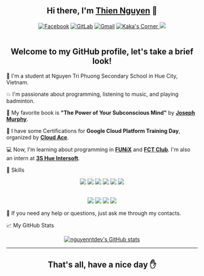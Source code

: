 <br><h2 align="center">Hi there, I'm <a href="https://github.com/nguyenntdev">Thien Nguyen</a> 👋</h2>

<p align="center">
<a href="https://facebook.com/nguyennt.dev"><img src="https://img.shields.io/badge/Facebook-1877F2?style=for-the-badge&amp;logo=facebook&amp;logoColor=white" alt="Facebook"></a>  <a href="https://gitlab.com/kakangocthien109"><img src="https://img.shields.io/badge/GitLab-330F63?style=for-the-badge&amp;logo=gitlab&amp;logoColor=white" alt="GitLab"></a>  <a href="mailto:kakangocthien109@gmail.com"><img src="https://img.shields.io/badge/Gmail-D14836?style=for-the-badge&amp;logo=gmail&amp;logoColor=white" alt="Gmail"></a>  <a href="https://nguyennt.pages.dev"><img src="https://img.shields.io/badge/kaka&#39;s%20corner-000000?style=for-the-badge&amp;logo=About.me&amp;logoColor=white" alt="Kaka&#39;s Corner"></a><a href="https://replit.com/@nguyenntdev"> <img src="https://img.shields.io/badge/replit-667881?style=for-the-badge&logo=replit&logoColor=white"></a>
<br><br>
</p>

<h2 align="center">Welcome to my GitHub profile, let's take a brief look!</h2>

🏫 I'm a student at Nguyen Tri Phuong Secondary School in Hue City, Vietnam.

💥 I'm passionate about programming, listening to music, and playing badminton.

📕 My favorite book is <b>"The Power of Your Subconscious Mind"</b> by <b><a href="https://en.wikipedia.org/wiki/Joseph_Murphy_(author)">Joseph Murphy</a></b>.

📄 I have some Certifications for <b>Google Cloud Platform Training Day</b>, organized by <b><a href="https://www.cloud-ace.com/">Cloud Ace</a></b>.

💻 Now, I'm learning about programming in <b><a href="https://global.funix.edu.vn/en/home/">FUNiX</a></b> and <b><a href="https://fct-club.com/">FCT Club</a></b>. I'm also an intern at <b><a href="https://3si.vn">3S Hue Intersoft</a></b>.

🚀 Skills
<p align="center">
<img src="https://img.shields.io/badge/Python-FFD43B?style=for-the-badge&logo=python&logoColor=darkgreen"> <img src="https://img.shields.io/badge/HTML5-E34F26?style=for-the-badge&logo=html5&logoColor=white"> <img src="https://img.shields.io/badge/CSS3-1572B6?style=for-the-badge&logo=css3&logoColor=white"> <img src="https://img.shields.io/badge/JavaScript-323330?style=for-the-badge&logo=javascript&logoColor=F7DF1E"> <img src="https://img.shields.io/badge/C-00599C?style=for-the-badge&logo=c&logoColor=white"> <img src="https://img.shields.io/badge/Java-ED8B00?style=for-the-badge&logo=java&logoColor=white">
<br><br>
</p>
<p align="center">
<img src="https://img.shields.io/badge/Markdown-000000?style=for-the-badge&logo=markdown&logoColor=white"> <img src="https://img.shields.io/badge/Shell_Script-121011?style=for-the-badge&logo=gnu-bash&logoColor=white"> <img src="https://img.shields.io/badge/Bootstrap-563D7C?style=for-the-badge&logo=bootstrap&logoColor=white"> <img src="https://img.shields.io/badge/Git-F05032?style=for-the-badge&logo=git&logoColor=white">
</p>

💁 If you need any help or questions, just ask me through my contacts.

📈 My GitHub Stats
<p align="center"><a href=""><img src="https://github-readme-stats.vercel.app/api?username=nguyenntdev&show_icons=true" alt="nguyenntdev's GitHub stats"></a></p>

<hr>
<h2 align="center">That's all, have a nice day ✋</h2>

